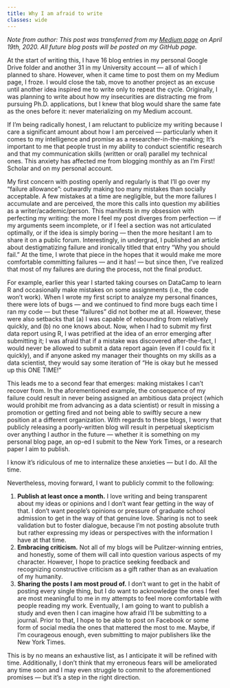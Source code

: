```yaml
---
title: Why I am afraid to write
classes: wide
---
```


*Note from author: This post was transferred from my [Medium page](https://medium.com/@geyes) on April 19th, 2020. All future blog posts will be posted on my GitHub page.* 

At the start of writing this, I have 16 blog entries in my personal Google Drive folder and another 31 in my University account — all of which I planned to share. However, when it came time to post them on my Medium page, I froze. I would close the tab, move to another project as an excuse until another idea inspired me to write only to repeat the cycle. Originally, I was planning to write about how my insecurities are distracting me from pursuing Ph.D. applications, but I knew that blog would share the same fate as the ones before it: never materializing on my Medium account.

If I’m being radically honest, I am reluctant to publicize my writing because I care a significant amount about how I am perceived — particularly when it comes to my intelligence and promise as a researcher-in-the-making; It’s important to me that people trust in my ability to conduct scientific research and that my communication skills (written or oral) parallel my technical ones. This anxiety has affected me from blogging monthly as an I’m First! Scholar and on my personal account.

My first concern with posting openly and regularly is that I’ll go over my “failure allowance”: outwardly making too many mistakes than socially acceptable. A few mistakes at a time are negligible, but the more failures I accumulate and are perceived, the more this calls into question my abilities as a writer/academic/person. This manifests in my obsession with perfecting my writing: the more I feel my post diverges from perfection — if my arguments seem incomplete, or if I feel a section was not articulated optimally, or if the idea is simply boring — then the more hesitant I am to share it on a public forum. Interestingly, in undergrad, I published an article about destigmatizing failure and ironically titled that entry “Why you should fail.” At the time, I wrote that piece in the hopes that it would make me more comfortable committing failures — and it has! — but since then, I’ve realized that most of my failures are during the process, not the final product.

For example, earlier this year I started taking courses on DataCamp to learn R and occasionally make mistakes on some assignments (i.e., the code won’t work). When I wrote my first script to analyze my personal finances, there were lots of bugs — and we continued to find more bugs each time I ran my code — but these “failures” did not bother me at all. However, these were also setbacks that (a) I was capable of rebounding from relatively quickly, and (b) no one knows about. Now, when I had to submit my first data report using R, I was petrified at the idea of an error emerging after submitting it; I was afraid that if a mistake was discovered after-the-fact, I would never be allowed to submit a data report again (even if I could fix it quickly), and if anyone asked my manager their thoughts on my skills as a data scientist, they would say some iteration of “He is okay but he messed up this ONE TIME!”

This leads me to a second fear that emerges: making mistakes I can’t recover from. In the aforementioned example, the consequence of my failure could result in never being assigned an ambitious data project (which would prohibit me from advancing as a data scientist) or result in missing a promotion or getting fired and not being able to swiftly secure a new position at a different organization. With regards to these blogs, I worry that publicly releasing a poorly-written blog will result in perpetual skepticism over anything I author in the future — whether it is something on my personal blog page, an op-ed I submit to the New York Times, or a research paper I aim to publish.

I know it’s ridiculous of me to internalize these anxieties — but I do. All the time.

Nevertheless, moving forward, I want to publicly commit to the following:
1. **Publish at least once a month.** I love writing and being transparent about my ideas or opinions and I don’t want fear getting in the way of that. I don’t want people’s opinions or pressure of graduate school admission to get in the way of that genuine love. Sharing is not to seek validation but to foster dialogue, because I’m not posting absolute truth but rather expressing my ideas or perspectives with the information I have at that time.
2. **Embracing criticism.** Not all of my blogs will be Pulitzer-winning entries, and honestly, some of them will call into question various aspects of my character. However, I hope to practice seeking feedback and recognizing constructive criticism as a gift rather than as an evaluation of my humanity.
3. **Sharing the posts I am most proud of.** I don’t want to get in the habit of posting every single thing, but I do want to acknowledge the ones I feel are most meaningful to me in my attempts to feel more comfortable with people reading my work. Eventually, I am going to want to publish a study and even then I can imagine how afraid I’ll be submitting to a journal. Prior to that, I hope to be able to post on Facebook or some form of social media the ones that mattered the most to me. Maybe, if I’m courageous enough, even submitting to major publishers like the New York Times.

This is by no means an exhaustive list, as I anticipate it will be refined with time. Additionally, I don’t think that my erroneous fears will be ameliorated any time soon and I may even struggle to commit to the aforementioned promises — but it’s a step in the right direction.
